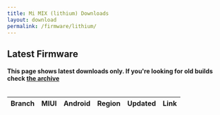 ```yaml
---
title: Mi MIX (lithium) Downloads
layout: download
permalink: /firmware/lithium/
---
```


## Latest Firmware
#### This page shows latest downloads only. If you're looking for old builds check [the archive](/archive/firmware/lithium/)


<div style="overflow-x:auto;">
<table id="firmware" class="compact row-border" style="width:100%">
    <thead>
        <tr>
            <th>Branch</th>
            <th>MIUI</th>
            <th>Android</th>
            <th>Region</th>
            <th>Updated</th>
            <th>Link</th>
        </tr>
    </thead>
    <script>loadFirmwareDownloads('lithium', 'latest')</script>
</table>
</div>
